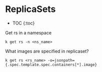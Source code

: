 # ReplicaSets

* TOC
{:toc}

Get rs in a namespace
```
k get rs -n <ns_name>
```

What images are specified in replicaset?
```
k get rs <rs_name> -o=jsonpath={.spec.template.spec.containers[*].image}
```
